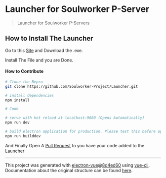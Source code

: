 # Launcher for Soulworker P-Server

> Launcher for Soulworker P-Servers

## How to Install The Launcher

Go to this [Site](https://github.com/Soulworker-Project/Launcher/releases/latest) and Download the .exe.

Install The File and you are Done.

#### How to Contribute

``` bash
# Clone the Repro
git clone https://github.com/Soulworker-Project/Launcher.git

# install dependencies
npm install

# Code

# serve with hot reload at localhost:9080 (Opens Automatically)
npm run dev

# build electron application for production. Please test this before opening a Pull request
npm run builddev
```
And Finally Open A [Pull Request](https://github.com/Soulworker-Project/Launcher/pulls) to you have your code added to the Launcher

---

This project was generated with [electron-vue](https://github.com/SimulatedGREG/electron-vue)@[8d4ed60](https://github.com/SimulatedGREG/electron-vue/tree/8d4ed607d65300381a8f47d97923eb07832b1a9a) using [vue-cli](https://github.com/vuejs/vue-cli). Documentation about the original structure can be found [here](https://simulatedgreg.gitbooks.io/electron-vue/content/index.html).
